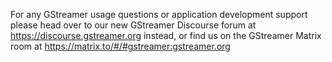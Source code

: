 For any GStreamer usage questions or application development support
please head over to our new GStreamer Discourse forum at
https://discourse.gstreamer.org instead, or find us on the
GStreamer Matrix room at https://matrix.to/#/#gstreamer:gstreamer.org

